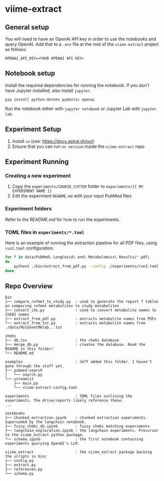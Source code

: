# viime-extract

## General setup

You will need to have an OpenAI API key in order to use the notebooks and query OpenAI. Add that to a `.env` file at the root of the `viime-extract` project as follows:

```
OPENAI_API_KEY=<YOUR OPENAI API KEY>
```

## Notebook setup

Install the required dependencies for running the notebook. If you don't have Jupyter installed, also install `jupyter`.

```
pip install python-dotenv pydantic openai
```

Run the notebook either with `jupyter notebook` or Jupyter Lab with `jupyter lab`.

## Experiment Setup

1. Install `uv` (see: https://docs.astral.sh/uv/)
2. Ensure that you can run `uv version` inside the `viime-extract` repo

## Experiment Running

### Creating a new experiment

1. Copy the `experiments/COOKIE_CUTTER` folder to `experiments/{{ MY EXPERIMENT NAME }}`
2. Edit the experiment `README.md` with your input PubMed files

### Experiment folders

Refer to the README.md for how to run the experiments.

### TOML files in `experiments/*.toml`

Here is an example of running the extraction pipeline for all PDF files, using `run2.toml` configuration.

```bash
for f in data/PubMed\ LongCovid\ and\ Metabolomics\ Results/*.pdf;
do
    python3 ./bin/extract_from_pdf.py --config ./experiments/run2.toml "$f" -o "./experiments/run2results/$(basename "$f").json"
done
```

## Repo Overview

```
bin
├── compare_refmet_to_study.py  : used to generate the report 7 tables on comparing refmet metabolites to study metabolites
├── convert_ids.py              : used to convert metabolite names to ChEBI names
├── extract_from_pdf.py         : extracts metabolite names from PDFs
└── extract_from_txt.py         : extracts metabolite names from ./data/MolGenetMetab...txt

chebi
├── db.tsv                      : the chebi database
├── merge_db.py                 : creates the database. Read the README in this folder!
└── README.md

examples                        : Jeff added this folder. I haven't gone through the stuff yet.
├── pubmed-search
│   └── search.py
└── streamlit
    ├── main.py
    └── viime-extract-config.toml

experiments                     : TOML files outlining the experiments. The drive/reports likely reference these.
...

notebooks
├── chunked_extraction.ipynb    : chunked extraction experiments. Superceded by the langchain notebook.
├── fuzzy_chebi_db.ipynb        : fuzzy chebi matching experiments
├── langchain_exploration.ipynb : the langchain experiments. Precursor to the viime_extract python package.
└── schema.ipynb                : the first notebook containing experiments querying OpenAI's LLM.

viime_extract                   : the viime_extract package backing the scripts in bin/
├── config.py
├── extract.py
├── references.py
└── schema.py
```
